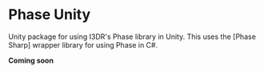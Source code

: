 # Phase Unity
Unity package for using I3DR's Phase library in Unity. This uses the [Phase Sharp] wrapper library for using Phase in C#.

**Coming soon**